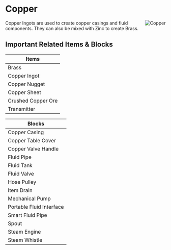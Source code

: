 # Copper

<img style="float: right;" alt="Copper" src="../assets/items/copper_ingot.png">

Copper Ingots are used to create copper casings and fluid components. They can also be mixed with Zinc to create Brass.

## Important Related Items & Blocks

| Items              |
| ------------------ |
| Brass              |
| Copper Ingot       |
| Copper Nugget      |
| Copper Sheet       |
| Crushed Copper Ore |
| Transmitter        |

| Blocks                   |
| ------------------------ |
| Copper Casing            |
| Copper Table Cover       |
| Copper Valve Handle      |
| Fluid Pipe               |
| Fluid Tank               |
| Fluid Valve              |
| Hose Pulley              |
| Item Drain               |
| Mechanical Pump          |
| Portable Fluid Interface |
| Smart Fluid Pipe         |
| Spout                    |
| Steam Engine             |
| Steam Whistle            |
